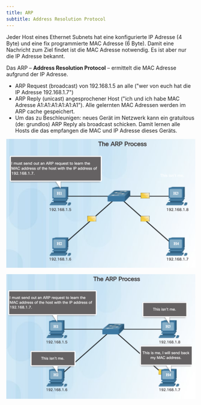 ```yaml
---
title: ARP
subtitle: Address Resolution Protocol
---
```


Jeder Host eines Ethernet Subnets hat eine konfigurierte IP Adresse (4 Byte) und eine fix programmierte MAC Adresse (6 Byte). Damit eine Nachricht zum Ziel findet ist die MAC Adresse notwendig. Es ist aber nur die IP Adresse bekannt.

Das ARP – **Address Resolution Protocol** – ermittelt die MAC Adresse aufgrund der IP Adresse.

- ARP Request (broadcast) von 192.168.1.5 an alle ("wer von euch hat die IP Adresse 192.168.1.7")
- ARP Reply (unicast) angesprochener Host ("ich und ich habe MAC Adresse A1:A1:A1:A1:A1:A1"). Alle gelernten MAC Adressen werden im ARP cache gespeichert.
- Um das zu Beschleunigen: neues Gerät im Netzwerk kann ein gratuitous (de: grundlos) ARP Reply als broadcast schicken. Damit lernen alle Hosts die das empfangen die MAC und IP Adresse dieses Geräts.



![image-20200730101758302](fig/arp01.png)

![image-20200730101821876](fig/arp02.png)

